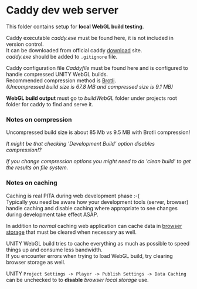 # Caddy dev web server

This folder contains setup for **local WebGL build testing**.

Caddy executable _caddy.exe_ must be found here, it is not included in version control.  
It can be downloaded from official caddy [download](https://caddyserver.com/download) site.  
_caddy.exe_ should be added to `.gitignore` file.

Caddy configuration file _Caddyfile_ must be found here and is configured to handle compressed UNITY WebGL builds.  
Recommended compression method is [Brotli](https://en.wikipedia.org/wiki/Brotli).  
_(Uncompressed build size is 67.8 MB and compressed size is 9.1 MB)_

**WebGL build output** must go to _buildWebGL_ folder under projects root folder for caddy to find and serve it.

### Notes on compression

Uncompressed build size is about 85 Mb vs 9.5 MB with Brotli compression!

_It might be that checking 'Development Build' option disables compression!?_

_If you change compression options you might need to do 'clean build' to get the results on file system._

### Notes on caching

Caching is real PITA during web development phase :-(  
Typically you need be aware how your development tools (server, browser) handle caching and disable caching where appropriate to see changes during development take effect ASAP.

In addition to _normal_ caching web application can cache data in [browser storage](https://developer.mozilla.org/en-US/docs/Web/API/Web_Storage_API) that must be cleared when necessary as well.

UNITY WebGL build tries to cache everything as much as possible to speed things up and consume less bandwidth.  
If you encounter errors when trying to load WebGL build, try clearing browser storage as well.

UNITY `Project Settings -> Player -> Publish Settings -> Data Caching` can be unchecked to to **disable** _browser local storage_ use. 
